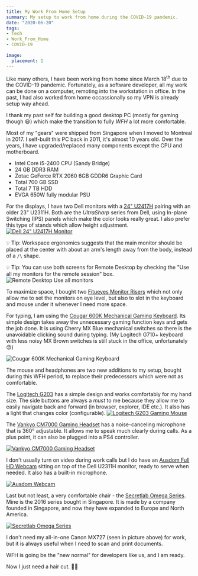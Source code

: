 ```yaml
---
title: My Work From Home Setup
summary: My setup to work from home during the COVID-19 pandemic.
date: "2020-06-20"
tags:
- Tech
- Work_From_Home
- COVID-19

image:
  placement: 1
---
```


Like many others, I have been working from home since March 18<sup>th</sup> due to the COVID-19 pandemic. Fortunately, as a software developer, all my work can be done on a computer, remoting into the workstation in office. In the past, I had also worked from home occassionally so my VPN is already setup way ahead.

I thank my past self for building a good desktop PC (mostly for gaming though :satisfied:) which make the transition to fully *WFH* a lot more comfortable.

Most of my "gears" were shipped from Singapore when I moved to Montreal in 2017. I self-built this PC back in 2011, it's almost 10 years old. Over the years, I have upgraded/replaced many components except the CPU and motherboard.

- Intel Core i5-2400 CPU (Sandy Bridge)
- 24 GB DDR3 RAM
- Zotac GeForce RTX 2060 6GB GDDR6 Graphic Card
- Total 700 GB SSD 
- Total 7 TB HDD
- EVGA 650W fully modular PSU

For the displays, I have two Dell monitors with a [24" U2417H](https://amzn.to/3fK02Hs) pairing with an older 23" U2311H. Both are the *UltraSharp* series from Dell, using In-plane Switching (IPS) panels which make the color looks really great. I also prefer this type of stands which allow height adjustment.
[![Dell 24" U2417H Monitor](dell-u2417h.jpg)](https://amzn.to/3fK02Hs)

:bulb: Tip: Workspace ergonomics suggests that the main monitor should be placed at the center with about an arm's length away from the body, instead of a `/\` shape.

:bulb: Tip: You can use both screens for Remote Desktop by checking the "Use all my monitors for the remote session" box.
![Remote Desktop Use all monitors](rdp-all-monitors.png)

To maximize space, I bought two [Fitueyes Monitor Risers](https://amzn.to/2V3zOYR) which not only allow me to set the monitors on eye level, but also to slot in the keyboard and mouse under it whenever I need more space.

For typing, I am using the [Cougar 600K Mechanical Gaming Keyboard](https://cougargaming.com/products/discontinue_keyboards/600k/). Its simple design takes away the unnecessary gaming function keys and gets the job done. It is using Cherry MX Blue mechanical switches so there is the unavoidable clicking sound during typing. (My Logitech G710+ keyboard with less noisy MX Brown switches is still stuck in the office, unfortunately :sweat:)

![Cougar 600K Mechanical Gaming Keyboard](cougar-600k.jpg)

The mouse and headphones are two new additions to my setup, bought during this WFH period, to replace their predecessors which were not as comfortable. 

The [Logitech G203](https://amzn.to/2V6OTZt) has a simple design and works comfortably for my hand size. The side buttons are always a *must* to me because they allow me to easily navigate back and forward (in browser, explorer, IDE etc.). It also has a light that changes color (configurable).
[![Logitech G203 Gaming Mouse](logitech-g203.jpg)](https://amzn.to/2V6OTZt)

The [Vankyo CM7000 Gaming Headset](https://amzn.to/3dkYv9n) has a noise-canceling microphone that is 360° adjustable. It allows me to speak much clearly during calls. As a plus point, it can also be plugged into a PS4 controller.

[![Vankyo CM7000 Gaming Headset](vankyo-cm7000.jpg)](https://amzn.to/3dkYv9n)

I don't usually turn on video during work calls but I do have an [Ausdom Full HD Webcam](https://amzn.to/2YUbr0P) sitting on top of the Dell U2311H monitor, ready to serve when needed. It also has a built-in microphone.

[![Ausdom Webcam](ausdom-webcam.jpg)](https://amzn.to/2YUbr0P)

Last but not least, a very comfortable chair - the [Secretlab Omega Series](https://secretlabchairs.ca/collections/omega-series). Mine is the 2016 series bought in Singapore. It is made by a company founded in Singapore, and now they have expanded to Europe and North America.

[![Secretlab Omega Series](secretlab-omega.jpg)](https://secretlabchairs.ca/collections/omega-series)

I don't need my all-in-one Canon MX727 (seen in picture above) for work, but it is always useful when I need to scan and print documents.

WFH is going be the "new normal" for developers like us, and I am ready.

Now I just need a hair cut. :haircut_man:	